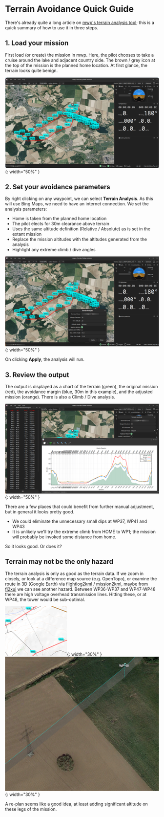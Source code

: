 # Terrain Avoidance Quick Guide

There's already quite a long article on  [mwp's terrain analysis tool](Mission-Elevation-Plot-and-Terrain-Analysis.md); this is a quick summary of how to use it in three steps.

## 1. Load your mission

First load (or create) the mission in mwp. Here, the pilot chooses to take a cruise around the lake and adjacent country side. The brown / grey icon at the top of the mission is the planned home location.  At first glance, the terrain looks quite benign.

![Lake Mission](images/ta_mission-plan.png){: width="50%" }

## 2. Set your avoidance parameters

By right clicking on any waypoint, we can select **Terrain Analysis**. As this will use Bing Maps, we need to have an internet connection. We set the analysis parameters:

* Home is taken from the planned home location
* The pilot elects for 30m clearance above terrain
* Uses the same altitude definition (Relative / Absolute) as is set in the extant mission
* Replace the mission altitudes with the altitudes generated from the analysis
* Highlight any extreme climb / dive angles

![Analysis Settings](images/ta_avoidance-settings.png){: width="50%" }

On clicking **Apply**, the analysis will run.

## 3. Review the output

The output is displayed as a chart of the terrain (green), the original mission (red), the avoidance margin (blue, 30m in this example), and the adjusted mission (orange). There is also a Climb / Dive analysis.

![Analysis Result](images/ta_result.png){: width="50%" }

There are a few places that could benefit from further manual adjustment, but in general it looks pretty good.

* We could eliminate the unnecessary small dips at WP37, WP41 and WP43
* It is unlikely we'll try the extreme climb from HOME to WP1; the mission will probably be invoked some distance from home.

So it looks good. Or does it?

## Terrain may not be the only hazard

The terrain analysis is only as good as the terrain data. If we zoom in closely, or look at a difference map source (e.g. OpenTopo), or examine the route in 3D (Google Earth) via [flightlog2kml / mission2kml](https://github.com/stronnag/bbl2kml), maybe from [fl2xui](https://github.com/stronnag/fl2xui) we can see another hazard. Between WP36-WP37 and WP47-WP48 there are high voltage overhead transmission lines. Hitting these, or at WP48, the tower would be sub-optimal.

![Wire alert](images/ta_wires-2d.png){: width="30%" }
![Tower alert](images/ta_wires-3d.png){: width="30%" }

A re-plan seems like a good idea, at least adding significant altitude on these legs of the mission.
